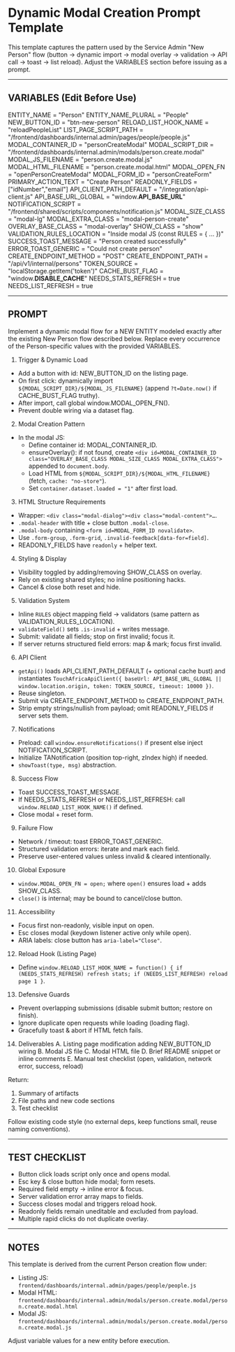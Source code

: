 # Dynamic Modal Creation Prompt Template

This template captures the pattern used by the Service Admin "New Person" flow (button -> dynamic import -> modal overlay -> validation -> API call -> toast -> list reload). Adjust the VARIABLES section before issuing as a prompt.

---

## VARIABLES (Edit Before Use)

ENTITY_NAME = "Person"
ENTITY_NAME_PLURAL = "People"
NEW_BUTTON_ID = "btn-new-person"
RELOAD_LIST_HOOK_NAME = "reloadPeopleList"
LIST_PAGE_SCRIPT_PATH = "/frontend/dashboards/internal.admin/pages/people/people.js"
MODAL_CONTAINER_ID = "personCreateModal"
MODAL_SCRIPT_DIR = "/frontend/dashboards/internal.admin/modals/person.create.modal"
MODAL_JS_FILENAME = "person.create.modal.js"
MODAL_HTML_FILENAME = "person.create.modal.html"
MODAL_OPEN_FN = "openPersonCreateModal"
MODAL_FORM_ID = "personCreateForm"
PRIMARY_ACTION_TEXT = "Create Person"
READONLY_FIELDS = ["idNumber","email"]
API_CLIENT_PATH_DEFAULT = "/integration/api-client.js"
API_BASE_URL_GLOBAL = "window.**API_BASE_URL**"
NOTIFICATION_SCRIPT = "/frontend/shared/scripts/components/notification.js"
MODAL_SIZE_CLASS = "modal-lg"
MODAL_EXTRA_CLASS = "modal-person-create"
OVERLAY_BASE_CLASS = "modal-overlay"
SHOW_CLASS = "show"
VALIDATION_RULES_LOCATION = "Inside modal JS (const RULES = { ... })"
SUCCESS_TOAST_MESSAGE = "Person created successfully"
ERROR_TOAST_GENERIC = "Could not create person"
CREATE_ENDPOINT_METHOD = "POST"
CREATE_ENDPOINT_PATH = "/api/v1/internal/persons"
TOKEN_SOURCE = "localStorage.getItem('token')"
CACHE_BUST_FLAG = "window.**DISABLE_CACHE**"
NEEDS_STATS_REFRESH = true
NEEDS_LIST_REFRESH = true

---

## PROMPT

Implement a dynamic modal flow for a NEW ENTITY modeled exactly after the existing New Person flow described below. Replace every occurrence of the Person-specific values with the provided VARIABLES.

1. Trigger & Dynamic Load

- Add a button with id: NEW_BUTTON_ID on the listing page.
- On first click: dynamically import `${MODAL_SCRIPT_DIR}/${MODAL_JS_FILENAME}` (append `?t=Date.now()` if CACHE_BUST_FLAG truthy).
- After import, call global window.MODAL_OPEN_FN().
- Prevent double wiring via a dataset flag.

2. Modal Creation Pattern

- In the modal JS:
  - Define container id: MODAL_CONTAINER_ID.
  - ensureOverlay(): if not found, create `<div id=MODAL_CONTAINER_ID class="OVERLAY_BASE_CLASS MODAL_SIZE_CLASS MODAL_EXTRA_CLASS">` appended to `document.body`.
  - Load HTML from `${MODAL_SCRIPT_DIR}/${MODAL_HTML_FILENAME}` (fetch, `cache: "no-store"`).
  - Set `container.dataset.loaded = "1"` after first load.

3. HTML Structure Requirements

- Wrapper: `<div class="modal-dialog"><div class="modal-content">…`.
- `.modal-header` with title + close button `.modal-close`.
- `.modal-body` containing `<form id=MODAL_FORM_ID novalidate>`.
- Use `.form-group`, `.form-grid`, `.invalid-feedback[data-for=field]`.
- READONLY_FIELDS have `readonly` + helper text.

4. Styling & Display

- Visibility toggled by adding/removing SHOW_CLASS on overlay.
- Rely on existing shared styles; no inline positioning hacks.
- Cancel & close both reset and hide.

5. Validation System

- Inline `RULES` object mapping field → validators (same pattern as VALIDATION_RULES_LOCATION).
- `validateField()` sets `.is-invalid` + writes message.
- Submit: validate all fields; stop on first invalid; focus it.
- If server returns structured field errors: map & mark; focus first invalid.

6. API Client

- `getApi()` loads API_CLIENT_PATH_DEFAULT (+ optional cache bust) and instantiates `TouchAfricaApiClient({ baseUrl: API_BASE_URL_GLOBAL || window.location.origin, token: TOKEN_SOURCE, timeout: 10000 })`.
- Reuse singleton.
- Submit via CREATE_ENDPOINT_METHOD to CREATE_ENDPOINT_PATH.
- Strip empty strings/nullish from payload; omit READONLY_FIELDS if server sets them.

7. Notifications

- Preload: call `window.ensureNotifications()` if present else inject NOTIFICATION_SCRIPT.
- Initialize TANotification (position top-right, zIndex high) if needed.
- `showToast(type, msg)` abstraction.

8. Success Flow

- Toast SUCCESS_TOAST_MESSAGE.
- If NEEDS_STATS_REFRESH or NEEDS_LIST_REFRESH: call `window.RELOAD_LIST_HOOK_NAME()` if defined.
- Close modal + reset form.

9. Failure Flow

- Network / timeout: toast ERROR_TOAST_GENERIC.
- Structured validation errors: iterate and mark each field.
- Preserve user-entered values unless invalid & cleared intentionally.

10. Global Exposure

- `window.MODAL_OPEN_FN = open;` where `open()` ensures load + adds SHOW_CLASS.
- `close()` is internal; may be bound to cancel/close button.

11. Accessibility

- Focus first non-readonly, visible input on open.
- Esc closes modal (keydown listener active only while open).
- ARIA labels: close button has `aria-label="Close"`.

12. Reload Hook (Listing Page)

- Define `window.RELOAD_LIST_HOOK_NAME = function() { if (NEEDS_STATS_REFRESH) refresh stats; if (NEEDS_LIST_REFRESH) reload page 1 }`.

13. Defensive Guards

- Prevent overlapping submissions (disable submit button; restore on finish).
- Ignore duplicate open requests while loading (loading flag).
- Gracefully toast & abort if HTML fetch fails.

14. Deliverables
    A. Listing page modification adding NEW_BUTTON_ID wiring
    B. Modal JS file
    C. Modal HTML file
    D. Brief README snippet or inline comments
    E. Manual test checklist (open, validation, network error, success, reload)

Return:

1. Summary of artifacts
2. File paths and new code sections
3. Test checklist

Follow existing code style (no external deps, keep functions small, reuse naming conventions).

---

## TEST CHECKLIST

- Button click loads script only once and opens modal.
- Esc key & close button hide modal; form resets.
- Required field empty → inline error & focus.
- Server validation error array maps to fields.
- Success closes modal and triggers reload hook.
- Readonly fields remain uneditable and excluded from payload.
- Multiple rapid clicks do not duplicate overlay.

---

## NOTES

This template is derived from the current Person creation flow under:

- Listing JS: `frontend/dashboards/internal.admin/pages/people/people.js`
- Modal HTML: `frontend/dashboards/internal.admin/modals/person.create.modal/person.create.modal.html`
- Modal JS: `frontend/dashboards/internal.admin/modals/person.create.modal/person.create.modal.js`

Adjust variable values for a new entity before execution.
